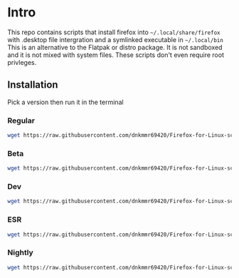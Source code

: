 # Intro

This repo contains scripts that install firefox into `~/.local/share/firefox` with .desktop file intergration and a symlinked executable in `~/.local/bin` This is an alternative to the Flatpak or distro package. It is not sandboxed and it is not mixed with system files. These scripts don't even require root privleges.

## Installation

Pick a version then run it in the terminal

### Regular

```bash
wget https://raw.githubusercontent.com/dnkmmr69420/Firefox-for-Linux-scripts/main/firefox && chmod +x ./firefox && ./firefox
```

### Beta

```bash
wget https://raw.githubusercontent.com/dnkmmr69420/Firefox-for-Linux-scripts/main/firefox-beta && chmod +x ./firefox-beta && ./firefox-beta
```

### Dev

```bash
wget https://raw.githubusercontent.com/dnkmmr69420/Firefox-for-Linux-scripts/main/firefox-dev && chmod +x ./firefox-dev && ./firefox-dev
```

### ESR

```bash
wget https://raw.githubusercontent.com/dnkmmr69420/Firefox-for-Linux-scripts/main/firefox-esr && chmod +x ./firefox-esr && ./firefox-esr
```

### Nightly

```bash
wget https://raw.githubusercontent.com/dnkmmr69420/Firefox-for-Linux-scripts/main/firefox-nightly && chmod +x ./firefox-nightly && ./firefox-nightly
```
